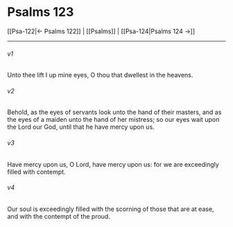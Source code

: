 # Psalms 123

[[Psa-122|← Psalms 122]] | [[Psalms]] | [[Psa-124|Psalms 124 →]]
***

###### v1
Unto thee lift I up mine eyes, O thou that dwellest in the heavens.
###### v2
Behold, as the eyes of servants look unto the hand of their masters, and as the eyes of a maiden unto the hand of her mistress; so our eyes wait upon the Lord our God, until that he have mercy upon us.
###### v3
Have mercy upon us, O Lord, have mercy upon us: for we are exceedingly filled with contempt.
###### v4
Our soul is exceedingly filled with the scorning of those that are at ease, and with the contempt of the proud. 
